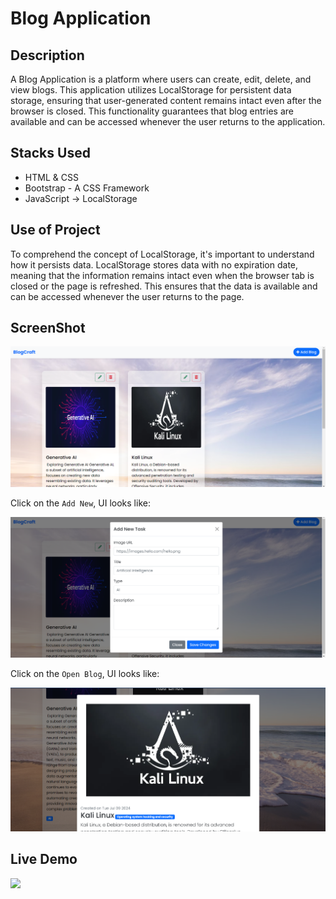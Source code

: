 # Blog Application

## Description


A Blog Application is a platform where users can create, edit, delete, and view blogs. This application utilizes LocalStorage for persistent data storage, ensuring that user-generated content remains intact even after the browser is closed. This functionality guarantees that blog entries are available and can be accessed whenever the user returns to the application.


## Stacks Used
* HTML & CSS
* Bootstrap - A CSS Framework
* JavaScript -> LocalStorage

## Use of Project

To comprehend the concept of LocalStorage, it's important to understand how it persists data. LocalStorage stores data with no expiration date, meaning that the information remains intact even when the browser tab is closed or the page is refreshed. This ensures that the data is available and can be accessed whenever the user returns to the page.

## ScreenShot

<img src="sampel_img/ss1.png" />

Click on the `Add New`, UI looks like:


<img src="sampel_img/ss2.png" />

Click on the `Open Blog`, UI looks like:


<img src="sampel_img/ss3.png" />

## Live Demo

<img src="sampel_img/v1.gif" />
